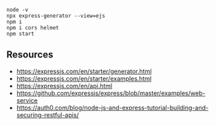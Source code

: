 
```
node -v
npx express-generator --view=ejs
npm i
npm i cors helmet
npm start
```


## Resources
- https://expressjs.com/en/starter/generator.html
- https://expressjs.com/en/starter/examples.html
- https://expressjs.com/en/api.html
- https://github.com/expressjs/express/blob/master/examples/web-service
- https://auth0.com/blog/node-js-and-express-tutorial-building-and-securing-restful-apis/